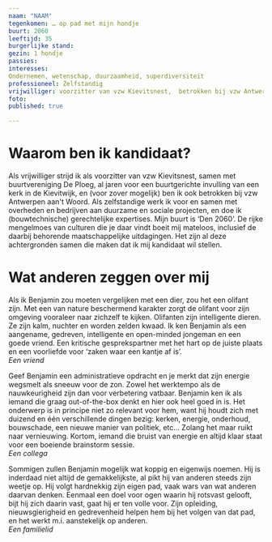 ```yaml
---
naam: "NAAM"
tegenkomen: … op pad met mijn hondje
buurt: 2060
leeftijd: 35
burgerlijke stand:
gezin: 1 hondje
passies:
interesses: 
Ondernemen, wetenschap, duurzaamheid, superdiversiteit
professioneel: Zelfstandig
vrijwilliger: voorzitter van vzw Kievitsnest,  betrokken bij vzw Antwerpen aan't Woord
foto:
published: true

---
```

# Waarom ben ik kandidaat?
Als vrijwilliger strijd ik als voorzitter van vzw Kievitsnest, samen met buurtvereniging De Ploeg, al jaren voor een buurtgerichte invulling van een kerk in de Kievitwijk, en (voor zover mogelijk) ben ik ook betrokken bij vzw Antwerpen aan't Woord. Als zelfstandige werk ik voor en samen met overheden en bedrijven aan duurzame en sociale projecten, en doe ik (bouwtechnische) gerechtelijke expertises. Mijn buurt is ‘Den 2060’. De rijke mengelmoes van culturen die je daar vindt boeit mij mateloos, inclusief de daarbij behorende maatschappelijke uitdagingen. Het zijn al deze achtergronden samen die maken dat ik mij kandidaat wil stellen.


# Wat anderen zeggen over mij
Als ik Benjamin zou moeten vergelijken met een dier, zou het een olifant zijn. Met een van nature beschermend karakter zorgt de olifant voor zijn omgeving vooraleer naar zichzelf te kijken. Olifanten zijn intelligente dieren. Ze zijn kalm, nuchter en worden zelden kwaad. Ik ken Benjamin als een aangename, gedreven, intelligente en open-minded jongeman en een goede vriend. Een kritische gesprekspartner met het hart op de juiste plaats en een voorliefde voor ‘zaken waar een kantje af is’.  
_Een vriend_


Geef Benjamin een administratieve opdracht en je merkt dat zijn energie wegsmelt als sneeuw voor de zon. Zowel het werktempo als de nauwkeurigheid zijn dan voor verbetering vatbaar. Benjamin ken ik als iemand die graag out-of-the-box denkt en hier ook heel goed in is. Het onderwerp is in principe niet zo relevant voor hem, want hij houdt zich met duizend en één verschillende dingen bezig: kerken, energie, onderhoud, bouwschade, een nieuwe manier van politiek, etc... Zolang het maar ruikt naar vernieuwing. Kortom, iemand die bruist van energie en altijd klaar staat voor een boeiende brainstorm sessie.  
_Een collega_


Sommigen zullen Benjamin mogelijk wat koppig en eigenwijs noemen. Hij is inderdaad niet altijd de gemakkelijkste, al pikt hij van anderen steeds zijn weetje op. Hij volgt hardnekkig zijn eigen pad, vaak wars van wat anderen daarvan denken. Eenmaal een doel voor ogen waarin hij rotsvast gelooft, bijt hij zich daarin vast, gaat hij er ten volle voor. Zijn opleiding, nieuwsgierigheid en gedrevenheid helpen hem bij het volgen van dat pad, en het werkt m.i. aanstekelijk op anderen.  
_Een familielid_




